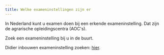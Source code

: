 ```yaml
---
title: Welke exameninstellingen zijn er
---
```

In Nederland kunt u examen doen bij een erkende exameninstelling. Dat zijn de agrarische opleidingscentra (AOC's).

Zoek een exameninstelling bij u in de buurt.

Didier inbouwen exameninstelling zoeken: [hier](https://www.erkenningen.nl/Default.aspx?tabid=151).
